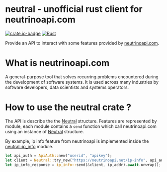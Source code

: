# neutral - unofficial rust client for neutrinoapi.com

[![crate.io-badge](https://img.shields.io/badge/crate.io-neutral-blue)](https://crates.io/crates/neutral)
[![Rust](https://github.com/Diskyver/neutral/actions/workflows/rust.yaml/badge.svg)](https://github.com/Diskyver/neutral/actions/workflows/rust.yaml)

Provide an API to interact with some features provided by [neutrinoapi.com](https://www.neutrinoapi.com).

# What is neutrinoapi.com
A general-purpose tool that solves recurring problems encountered during the development of software systems. It is used across many industries by software developers, data scientists and systems operators. 


# How to use the neutral crate ? 
The API is describe the the [Neutral](./struct.Neutral.html) structure. 
Features are represented by module, each module contains a `send` function which call neutrinoapi.com using an instance of [Neutral](./struct.Neutral.html) structure.

By example, ip info feature from neutrinoapi is implemented inside the [neutral::ip_info](./ip_info/index.html) module.

```rust
let api_auth = ApiAuth::new("userid", "apikey");
let client = Neutral::try_new("https://neutrinoapi.net/ip-info", api_auth).unwrap();
let ip_info_response = ip_info::send(&client, ip_addr).await.unwrap();
```